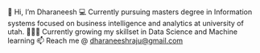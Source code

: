 👋 Hi, I’m Dharaneesh
💻 Currently pursuing masters degree in Information systems focused on business intelligence and analytics at university of utah.
👨🏽‍💻 Currently growing my skillset in Data Science and Machine learning
📫 Reach me @ dharaneeshraju@gmail.com

<!---
dharaneesh-s/dharaneesh-s is a ✨ special ✨ repository because its `README.md` (this file) appears on your GitHub profile.
You can click the Preview link to take a look at your changes.
--->
